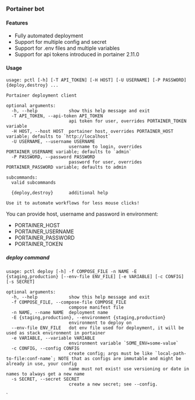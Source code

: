 ### Portainer bot

#### Features
- Fully automated deployment
- Support for multiple config and secret
- Support for .env files and multiple variables
- Support for api tokens introduced in portainer 2.11.0

#### Usage

``` plaintext
usage: pctl [-h] [-T API_TOKEN] [-H HOST] [-U USERNAME] [-P PASSWORD] {deploy,destroy} ...

Portainer deployment client

optional arguments:
  -h, --help            show this help message and exit
  -T API_TOKEN, --api-token API_TOKEN
                        api token for user, overrides PORTAINER_TOKEN variable
  -H HOST, --host HOST  portainer host, overrides PORTAINER_HOST variable; defaults to `http://localhost`
  -U USERNAME, --username USERNAME
                        username to login, overrides PORTAINER_USERNAME variable; defaults to `admin`
  -P PASSWORD, --password PASSWORD
                        password for user, overrides PORTAINER_PASSWORD variable; defaults to admin

subcommands:
  valid subcommands

  {deploy,destroy}      additional help

Use it to automate workflows for less mouse clicks!
```

You can provide host, username and password in environment:
- PORTAINER_HOST
- PORTAINER_USERNAME
- PORTAINER_PASSWORD
- PORTAINER_TOKEN

##### deploy command

``` plaintext
usage: pctl deploy [-h] -f COMPOSE_FILE -n NAME -E {staging,production} [--env-file ENV_FILE] [-e VARIABLE] [-c CONFIG] [-s SECRET]

optional arguments:
  -h, --help            show this help message and exit
  -f COMPOSE_FILE, --compose-file COMPOSE_FILE
                        compose manifest file
  -n NAME, --name NAME  deployment name
  -E {staging,production}, --environment {staging,production}
                        environment to deploy on
  --env-file ENV_FILE   dot env file used for deployment, it will be used as stack environment in portainer
  -e VARIABLE, --variable VARIABLE
                        environment variable `SOME_ENV=some-value`
  -c CONFIG, --config CONFIG
                        create config; args must be like `local-path-to-file:conf-name`; NOTE that as configs are immutable and might be already in use, your config
                        name must not exist! use versioning or date in names to always get a new name
  -s SECRET, --secret SECRET
                        create a new secret; see --config.

```

`
